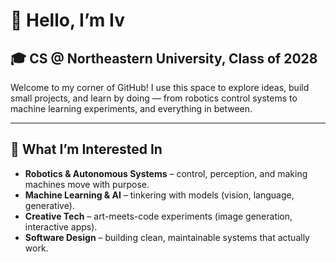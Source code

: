 # 🐢 Hello, I’m Iv

## 🎓 CS @ Northeastern University, Class of 2028

Welcome to my corner of GitHub!
I use this space to explore ideas, build small projects, and learn by doing — from robotics control systems to machine learning experiments, and everything in between.  

---

## 🚀 What I’m Interested In
- **Robotics & Autonomous Systems** – control, perception, and making machines move with purpose.  
- **Machine Learning & AI** – tinkering with models (vision, language, generative).  
- **Creative Tech** – art-meets-code experiments (image generation, interactive apps).  
- **Software Design** – building clean, maintainable systems that actually work.
